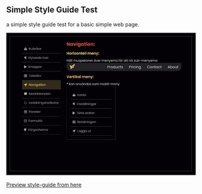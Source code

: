 ## Simple Style Guide Test

a simple style guide test for a basic simple web page.

![preview](./preview.jpg 'preview')

[Preview style-guide from here](https://alpha-mo.github.io/style-guide/ 'Preview style-guide from here')
